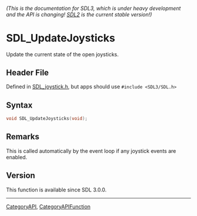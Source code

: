 ###### (This is the documentation for SDL3, which is under heavy development and the API is changing! [SDL2](https://wiki.libsdl.org/SDL2/) is the current stable version!)
# SDL_UpdateJoysticks

Update the current state of the open joysticks.

## Header File

Defined in [SDL_joystick.h](https://github.com/libsdl-org/SDL/blob/main/include/SDL3/SDL_joystick.h), but apps should use `#include <SDL3/SDL.h>`

## Syntax

```c
void SDL_UpdateJoysticks(void);

```

## Remarks

This is called automatically by the event loop if any joystick events are
enabled.

## Version

This function is available since SDL 3.0.0.

----
[CategoryAPI](CategoryAPI), [CategoryAPIFunction](CategoryAPIFunction)

